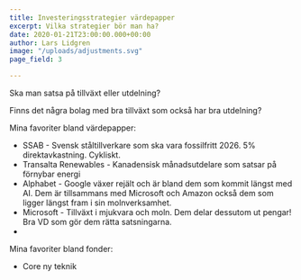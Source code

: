 ```yaml
---
title: Investeringsstrategier värdepapper
excerpt: Vilka strategier bör man ha?
date: 2020-01-21T23:00:00.000+00:00
author: Lars Lidgren
image: "/uploads/adjustments.svg"
page_field: 3

---
```

Ska man satsa på tillväxt eller utdelning?

Finns det några bolag med bra tillväxt som också har bra utdelning?

Mina favoriter bland värdepapper:

* SSAB - Svensk ståltillverkare som ska vara fossilfritt 2026. 5% direktavkastning. Cykliskt.
* Transalta Renewables - Kanadensisk månadsutdelare som satsar på förnybar energi
* Alphabet - Google växer rejält och är bland dem som kommit längst med AI. Dem är tillsammans med Microsoft och Amazon också dem som ligger längst fram i sin molnverksamhet.
* Microsoft - Tillväxt i mjukvara och moln. Dem delar dessutom ut pengar! Bra VD som gör dem rätta satsningarna.
* 

Mina favoriter bland fonder:

* Core ny teknik